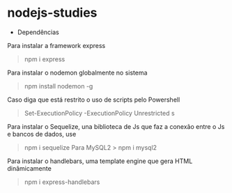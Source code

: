 # nodejs-studies

- Dependências

Para instalar a framework express
> npm i express

Para instalar o nodemon globalmente no sistema
> npm install nodemon -g

Caso diga que está restrito o uso de scripts pelo Powershell
> Set-ExecutionPolicy -ExecutionPolicy Unrestricted
> s

Para instalar o Sequelize, una biblioteca de Js que faz a conexão entre o Js e bancos de dados, use
> npm i sequelize
    Para MySQL2
    > npm i mysql2

Para instalar o handlebars, uma template engine que gera HTML dinâmicamente
> npm i express-handlebars